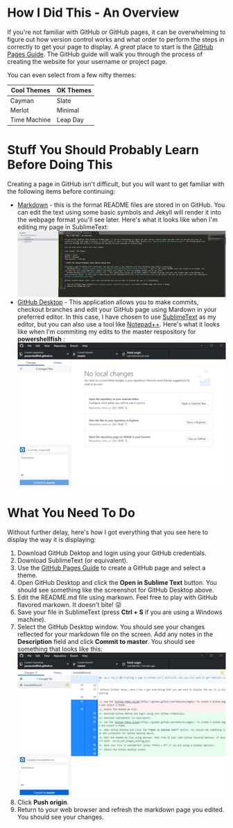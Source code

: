 # How I Did This - An Overview

If you're not familiar with GitHub or GitHub pages, it can be overwhelming to figure out how version control works and what order to perform the steps in correctly to get your page to display. A *great* place to start is the [GitHub Pages Guide](https://guides.github.com/features/pages/). The GitHub guide will walk you through the process of creating the website for your username or project page. 

You can even select from a few nifty themes:

Cool Themes | OK Themes
------------ | -------------
Cayman | Slate
Merlot | Minimal
Time Machine | Leap Day

# Stuff You Should Probably Learn Before Doing This

Creating a page in GitHub isn't difficult, but you will want to get familiar with the following items before continuing:
- [Markdown](https://guides.github.com/features/mastering-markdown/#GitHub-flavored-markdown) - this is the format README files are stored in on GitHub. You can edit the text using some basic symbols and Jekyll will render it into the webpage format you'll see later. Here's what it looks like when I'm editing my page in SublimeText: ![SublimeTextScreenshot](https://github.com/powershellfish/powershellfish.github.io/blob/master/sublimetextscreenshot.jpg) 
- [GitHub Desktop](https://desktop.github.com/) - This application allows you to make commits, checkout branches and edit your GitHub page using Mardown in your preferred editor. In this case, I have chosen to use [SublimeText](https://www.sublimetext.com/) as my editor, but you can also use a tool like [Notepad++](https://notepad-plus-plus.org/). Here's what it looks like when I'm commiting my edits to the master respository for **powershellfish** : ![GitHubDesktopScreenshot](https://github.com/powershellfish/powershellfish.github.io/blob/master/githubdesktop%20screenshot.jpg)
 
# What You Need To Do

Without further delay, here's how I got everything that you see here to display the way it is displaying:

1. Download GitHub Dektop and login using your GitHub credentials.
2. Download SublimeText (or equivalent).
3. Use the [GitHub Pages Guide](https://guides.github.com/features/pages/) to create a GitHub page and select a theme.
4. Open GitHub Desktop and click the **Open in Sublime Text** button. You should see something like the screenshot for GitHub Desktop above.
5. Edit the README.md file using markown. Feel free to play with GitHub flavored markown. It doesn't bite! :stuck_out_tongue_winking_eye:
6. Save your file in SublimeText (press **Ctrl + S** if you are using a Windows machine). 
7. Select the GitHub Desktop window. You should see your changes reflected for your markdown file on the screen. Add any notes in the **Description** field and click **Commit to master**. You should see something that looks like this: 
![Commit](https://github.com/powershellfish/powershellfish.github.io/blob/master/githubdesktopcommit.jpg)
8. Click **Push origin**.
9. Return to your web browser and refresh the markdown page you edited. You should see your changes. 
